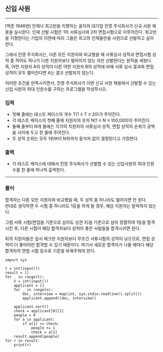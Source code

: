 ## 신입 사원

------

[백준 1946번] 언제나 최고만을 지향하는 굴지의 대기업 진영 주식회사가 신규 사원 채용을 실시한다. 인재 선발 시험은 1차 서류심사와 2차 면접시험으로 이루어진다. 최고만을 지향한다는 기업의 이면에 따라 그들은 최고의 인재들만을 사원으로 선발하고 싶어 한다.  

그래서 진영 주식회사는, 다른 모든 지원자와 비교했을 때 서류심사 성적과 면접시험 성적 중 적어도 하나가 다른 지원자보다 떨어지지 않는 자만 선발한다는 원칙을 세웠다. 즉, 어떤 지원자 A의 성적이 다른 어떤 지원자 B의 성적에 비해 서류 심사 결과와 면접 성적이 모두 떨어진다면 A는 결코 선발되지 않는다.  

이러한 조건을 만족시키면서, 진영 주식회사가 이번 신규 사원 채용에서 선발할 수 있는 신입 사원의 최대 인원수를 구하는 프로그램을 작성하시오.

### 입력

- 첫째 줄에는 테스트 케이스의 개수 T(1 ≤ T ≤ 20)가 주어진다.
- 각 테스트 케이스의 첫째 줄에 지원자의 숫자 N(1 ≤ N ≤ 100,000)이 주어진다.
- 둘째 줄부터 N개 줄에는 각각의 지원자의 서류심사 성적, 면접 성적의 순위가 공백을 사이에 두고 한 줄에 주어진다.
- 두 성적 순위는 모두 1위부터 N위까지 동석차 없이 결정된다고 가정한다.

### 출력

- 각 테스트 케이스에 대해서 진영 주식회사가 선발할 수 있는 신입사원의 최대 인원수를 한 줄에 하나씩 출력한다.

------

### 풀이

합격자는 다른 모든 지원자와 비교했을 때, 두 성적 중 하나라도 떨어지면 안 된다.  
반대로 생각하면 두 시험 중 하나라도 1등을 하게 될 경우, 해당 지원자는 탈락하지 않는다.  

그럼 서류 시험(면접을 기준으로 삼아도 상관 X)을 기준으로 삼아 정렬하여 1등을 합격시킨 후, 다른 시험이 해당 합격자보다 성적이 좋은 사람들을 합격시키면 된다.  

뒤의 지원자들은 앞서 체크한 지원자보다 무조건 서류시험의 성적이 낮으므로, 면접 성적이 더 좋아야만 합격할 수 있기 때문이다.
여기서 새로운 합격자가 나올 때마다 해당 합격자의 면접 시험 등수로 기준을 바꿔주워야 한다.

~~~
import sys

t = int(input())
result = []
for _ in range(t):
    n = int(input())
    applicant = []
    for _ in range(n):
        doc, interview = map(int, sys.stdin.readline().split())
        applicant.append((doc, interview))

    applicant.sort()
    check = applicant[0][1]
    people = 0
    for a in applicant:
        if a[1] <= check:
            people += 1
            check = a[1]
    result.append(people)
for r in result:
    print(r)
~~~
